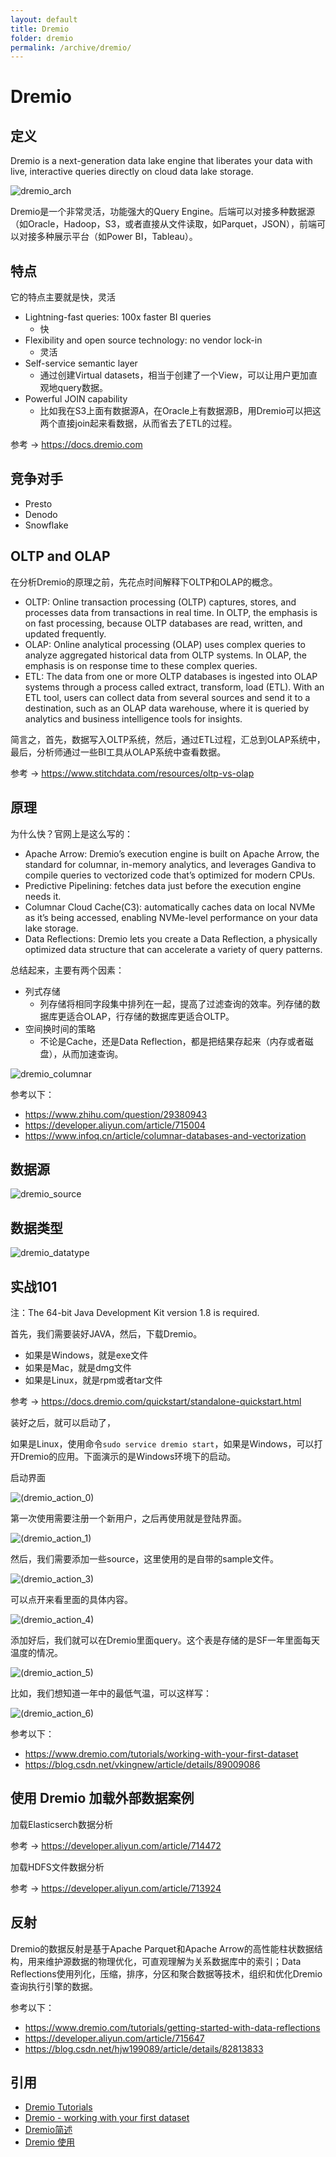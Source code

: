 ```yaml
---
layout: default
title: Dremio
folder: dremio
permalink: /archive/dremio/
---
```


# Dremio

## 定义

Dremio is a next-generation data lake engine that liberates your data with live, interactive queries directly on cloud data lake storage.

![dremio_arch](img/dremio_arch.JPG)

Dremio是一个非常灵活，功能强大的Query Engine。后端可以对接多种数据源（如Oracle，Hadoop，S3，或者直接从文件读取，如Parquet，JSON），前端可以对接多种展示平台（如Power BI，Tableau）。

## 特点

它的特点主要就是快，灵活

- Lightning-fast queries: 100x faster BI queries
  - 快
- Flexibility and open source technology: no vendor lock-in
  - 灵活
- Self-service semantic layer
  - 通过创建Virtual datasets，相当于创建了一个View，可以让用户更加直观地query数据。
- Powerful JOIN capability
  - 比如我在S3上面有数据源A，在Oracle上有数据源B，用Dremio可以把这两个直接join起来看数据，从而省去了ETL的过程。

参考 -> <https://docs.dremio.com>

## 竞争对手

- Presto
- Denodo
- Snowflake

## OLTP and OLAP

在分析Dremio的原理之前，先花点时间解释下OLTP和OLAP的概念。

- OLTP: Online transaction processing (OLTP) captures, stores, and processes data from transactions in real time. In OLTP, the emphasis is on fast processing, because OLTP databases are read, written, and updated frequently.
- OLAP: Online analytical processing (OLAP) uses complex queries to analyze aggregated historical data from OLTP systems. In OLAP, the emphasis is on response time to these complex queries.
- ETL: The data from one or more OLTP databases is ingested into OLAP systems through a process called extract, transform, load (ETL). With an ETL tool, users can collect data from several sources and send it to a destination, such as an OLAP data warehouse, where it is queried by analytics and business intelligence tools for insights.

简言之，首先，数据写入OLTP系统，然后，通过ETL过程，汇总到OLAP系统中，最后，分析师通过一些BI工具从OLAP系统中查看数据。

参考 -> <https://www.stitchdata.com/resources/oltp-vs-olap>

## 原理

为什么快？官网上是这么写的：

- Apache Arrow: Dremio’s execution engine is built on Apache Arrow, the standard for columnar, in-memory analytics, and leverages Gandiva to compile queries to vectorized code that’s optimized for modern CPUs.
- Predictive Pipelining: fetches data just before the execution engine needs it.
- Columnar Cloud Cache(C3): automatically caches data on local NVMe as it’s being accessed, enabling NVMe-level performance on your data lake storage.
- Data Reflections: Dremio lets you create a Data Reflection, a physically optimized data structure that can accelerate a variety of query patterns.

总结起来，主要有两个因素：

- 列式存储
  - 列存储将相同字段集中排列在一起，提高了过滤查询的效率。列存储的数据库更适合OLAP，行存储的数据库更适合OLTP。
- 空间换时间的策略
  - 不论是Cache，还是Data Reflection，都是把结果存起来（内存或者磁盘），从而加速查询。

![dremio_columnar](img/dremio_columnar.JPG)

参考以下：
- <https://www.zhihu.com/question/29380943>
- <https://developer.aliyun.com/article/715004>
- <https://www.infoq.cn/article/columnar-databases-and-vectorization>

## 数据源

![dremio_source](img/dremio_source.JPG)

## 数据类型

![dremio_datatype](img/dremio_datatype.JPG)

## 实战101

注：The 64-bit Java Development Kit version 1.8 is required.

首先，我们需要装好JAVA，然后，下载Dremio。
- 如果是Windows，就是exe文件
- 如果是Mac，就是dmg文件
- 如果是Linux，就是rpm或者tar文件

参考 -> <https://docs.dremio.com/quickstart/standalone-quickstart.html>

装好之后，就可以启动了，

如果是Linux，使用命令`sudo service dremio start`，如果是Windows，可以打开Dremio的应用。下面演示的是Windows环境下的启动。

启动界面

![(dremio_action_0)](img/dremio_action_0.png)

第一次使用需要注册一个新用户，之后再使用就是登陆界面。

![(dremio_action_1)](img/dremio_action_1.png)

然后，我们需要添加一些source，这里使用的是自带的sample文件。

![(dremio_action_3)](img/dremio_action_3.png)

可以点开来看里面的具体内容。

![(dremio_action_4)](img/dremio_action_4.png)

添加好后，我们就可以在Dremio里面query。这个表是存储的是SF一年里面每天温度的情况。

![(dremio_action_5)](img/dremio_action_5.png)

比如，我们想知道一年中的最低气温，可以这样写：

![(dremio_action_6)](img/dremio_action_6.png)

参考以下：

- <https://www.dremio.com/tutorials/working-with-your-first-dataset>
- <https://blog.csdn.net/vkingnew/article/details/89009086>

## 使用 Dremio 加载外部数据案例

加载Elasticserch数据分析

参考 -> <https://developer.aliyun.com/article/714472>

加载HDFS文件数据分析

参考 -> <https://developer.aliyun.com/article/713924>

## 反射

Dremio的数据反射是基于Apache Parquet和Apache Arrow的高性能柱状数据结构，用来维护源数据的物理优化，可直观理解为关系数据库中的索引；Data Reflections使用列化，压缩，排序，分区和聚合数据等技术，组织和优化Dremio查询执行引擎的数据。

参考以下：

- <https://www.dremio.com/tutorials/getting-started-with-data-reflections>
- <https://developer.aliyun.com/article/715647>
- <https://blog.csdn.net/hjw199089/article/details/82813833>

## 引用

- [Dremio Tutorials](https://www.dremio.com/tutorials/)
- [Dremio - working with your first dataset](https://www.dremio.com/tutorials/working-with-your-first-dataset/)
- [Dremio简述](https://developer.aliyun.com/article/713454)
- [Dremio 使用](https://blog.csdn.net/vkingnew/article/details/89009086)
